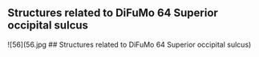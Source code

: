 


## Structures related to DiFuMo 64 Superior occipital sulcus

![56](56.jpg ## Structures related to DiFuMo 64 Superior occipital sulcus)